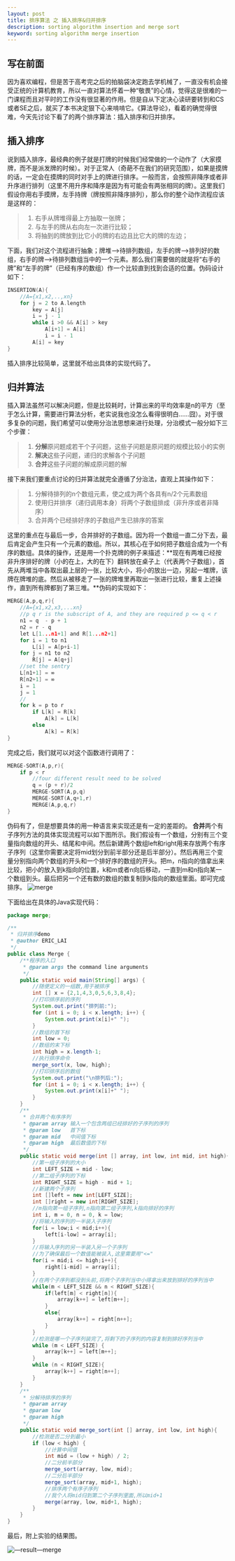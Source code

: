 ```yaml
---
layout: post
title: 排序算法 之 插入排序&归并排序
description: sorting algorithm insertion and merge sort
keyword: sorting algorithm merge insertion
---
```


## 写在前面
因为喜欢编程，但是苦于高考完之后的拍脑袋决定跑去学机械了，一直没有机会接受正统的计算机教育，所以一直对算法怀着一种“敬畏”的心情，觉得这是很难的一门课程而且对平时的工作没有很显著的作用。但是自从下定决心读研要转到和CS或者SE之后，就买了本书决定狠下心来啃啃它。《算法导论》，看着的确觉得很难，今天先讨论下看了的两个排序算法：插入排序和归并排序。

## 插入排序
说到插入排序，最经典的例子就是打牌的时候我们经常做的一个动作了（大家摸牌，而不是派发牌的时候）。对于正常人（奇葩不在我们的研究范围），如果是摸牌的话，一定会在摸牌的同时对手上的牌进行排序。一般而言，会按照非降序或者非升序进行排列（这里不用升序和降序是因为有可能会有两张相同的牌）。这里我们假设你用右手摸牌，左手持牌（牌按照非降序排列），那么你的整个动作流程应该是这样的：
>1. 右手从牌堆得最上方抽取一张牌；
>2. 与左手的牌从右向左一次进行比较；
>3. 将抽到的牌放到比它小的牌的右边且比它大的牌的左边；

下面，我们对这个流程进行抽象；牌堆-->待排列数组，左手的牌-->排列好的数组，右手的牌-->待排列数组当中的一个元素。那么我们需要做的就是将“右手的牌”和“左手的牌”（已经有序的数组）作一个比较直到找到合适的位置。伪码设计如下：

``` C
INSERTION(A){
	//A={x1,x2,..,xn}
    for j = 2 to A.length
    	key = A[j]
        i = j - 1
        while i >0 && A[i] > key
        	A[i+1] = A[i]
            i = i - 1
        A[i] = key
}
```
插入排序比较简单，这里就不给出具体的实现代码了。

## 归并算法
插入算法虽然可以解决问题，但是比较耗时，计算出来的平均效率是n的平方（至于怎么计算，需要进行算法分析，老实说我也没怎么看得很明白……囧）。对于很多复杂的问题，我们希望可以使用分治法思想来进行处理，分治模式一般分如下三个步骤：
>1. **分解**原问题成若干个子问题，这些子问题是原问题的规模比较小的实例
>2. **解决**这些子问题，递归的求解各个子问题
>3. **合并**这些子问题的解成原问题的解

接下来我们要重点讨论的归并算法就完全遵循了分治法，直观上其操作如下：
>1. 分解待排列的n个数组元素，使之成为两个各具有n/2个元素数组
>2. 使用归并排序（递归调用本身）将两个子数组排成（非升序或者非降序）
>3. 合并两个已经排好序的子数组产生已排序的答案

这里的重点在与最后一步，合并排好的子数组。因为将一个数组一直二分下去，最后肯定会产生只有一个元素的数组。所以，其核心在于如何把子数组合成为一个有序的数组。具体的操作，还是用一个扑克牌的例子来描述：**现在有两堆已经按非升序排好的牌（小的在上，大的在下）翻转放在桌子上（代表两个子数组），首先从两堆当中各取出最上层的一张，比较大小，将小的放出一边，另起一堆牌，该牌在牌堆的底。然后从被移走了一张的牌堆里再取出一张进行比较，重复上述操作，直到所有牌都到了第三堆。**伪码的实现如下：

```C
MERGE(A,p,q,r){
	//A={x1,x2,x3,...xn}
    //p q r is the subscript of A, and they are required p <= q < r
    n1 = q  - p + 1
    n2 = r - q
    let L[1...n1+1] and R[1...n2+1]
    for i = 1 to n1
    	L[i] = A[p+i-1]
    for j = n1 to n2
    	R[j] = A[q+j]
    //set the sentry
    L[n1+1] = ∞
    R[n2+1] = ∞
    i = 1
    j = 1
    //
    for k = p to r
    	if L[k] = R[k]
        	A[k] = L[k]
        else
        	A[k] = R[k]
}
```
完成之后，我们就可以对这个函数进行调用了：

```C
MERGE-SORT(A,p,r){
	if p < r
    	//four different result need to be solved
    	q = (p + r)/2
        MERGE-SORT(A,p,q)
        MERGE-SORT(A,q+1,r)
        MERGE(A,p,q,r)
}
```
伪码有了，但是想要具体的用一种语言来实现还是有一定的差距的。
**合并**两个有子序列方法的具体实现流程可以如下图所示。我们假设有一个数组，分别有三个变量指向数组的开头、结尾和中间。然后新建两个数组left和right用来存放两个有序子序列（这里你需要决定将mid划分到前半部分还是后半部分）。然后再用三个变量分别指向两个数组的开头和一个排好序的数组的开头。把m，n指向的值拿出来比较，把小的放入到k指向的位置，k和m或者n向后移动，一直到m和n指向某一个数组到头。最后把另一个还有数的数组的数复制到k指向的数组里面。即可完成排序。
<img src="/images/merge.JPG" alt="merge" >

下面给出在具体的Java实现代码：

```java
package merge;

/**
 * 归并排序demo
 * @author ERIC_LAI
 */
public class Merge {
    /**程序的入口
     * @param args the command line arguments
     */
    public static void main(String[] args) {
        //随便定义的一组数,用于被排序
        int [] x = {2,1,4,3,0,5,6,3,8,4};
        //打印排序前的序列
        System.out.print("排列前:");
        for (int i = 0; i < x.length; i++) {
            System.out.print(x[i]+" ");
        }
        //数组的首下标
        int low = 0;
        //数组的末下标
        int high = x.length-1;
        //执行排序命令
        merge_sort(x, low, high);
        //打印排序后的数组
        System.out.print("\n排列后:");
        for (int i = 0; i < x.length; i++) {
            System.out.print(x[i]+" ");
        }
    }
    /**
     * 合并两个有序序列
     * @param array 输入一个包含两组已经排好的子序列的序列
     * @param low   首下标
     * @param mid   中间值下标
     * @param high  最后数值的下标
     */
    public static void merge(int [] array, int low, int mid, int high){
        //第一组子序列的大小
        int LEFT_SIZE = mid - low;
        //第二组子序列的下标
        int RIGHT_SIZE = high - mid + 1;
        //新建两个子序列
        int []left = new int[LEFT_SIZE];
        int []right = new int[RIGHT_SIZE];
        //m指向第一组子序列,n指向第二组子序列,k指向排好的序列
        int i, m = 0, n = 0, k = low;
        //将输入的序列的一半装入子序列
        for(i = low;i < mid;i++){
            left[i-low] = array[i];
        }
        //将输入序列的另一半装入另一个子序列
        //为了确保最后一个数值能被装入,这里需要用"<="
        for(i = mid;i <= high;i++){
            right[i-mid] = array[i];
        }
        //在两个子序列都没到头前,将两个子序列当中小得拿出来放到排好的序列当中
        while(m < LEFT_SIZE && n < RIGHT_SIZE){
            if(left[m] < right[n]){
                array[k++] = left[m++];
            }
            else{
                array[k++] = right[n++];
            }
        }
        //检测是哪一个子序列装完了,将剩下的子序列的内容复制到排好序列当中
        while (m < LEFT_SIZE) {            
            array[k++] = left[m++];
        }
        while (n < RIGHT_SIZE){
            array[k++] = right[n++];
        }
    }
    /**
     * 分解待排序的序列
     * @param array
     * @param low
     * @param high    
     */
    public static void merge_sort(int [] array, int low, int high){
        //检测是否二分到最小
        if (low < high) {
            //计算中间值
            int mid = (low + high) / 2;
            //二分前半部分
            merge_sort(array, low, mid);
            //二分后半部分
            merge_sort(array, mid+1, high);
            //排序两个有序子序列
            //我个人将mid归到第二个子序列里面,所以mid+1
            merge(array, low, mid+1, high);
        }
    }
}
```
最后，附上实验的结果图。

<img src="/images/result_merge.png" alt="—result—merge" >